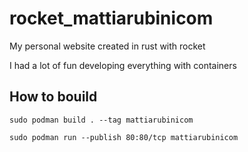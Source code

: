# rocket_mattiarubinicom
My personal website created in rust with rocket

I had a lot of fun developing everything with containers

## How to bouild

    sudo podman build . --tag mattiarubinicom

    sudo podman run --publish 80:80/tcp mattiarubinicom 